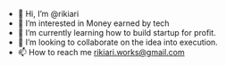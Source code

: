 - 👋 Hi, I’m @rikiari
- 👀 I’m interested in Money earned by tech
- 🌱 I’m currently learning how to build startup for profit.
- 💞️ I’m looking to collaborate on the idea into execution.
- 📫 How to reach me rikiari.works@gmail.com

<!---
rikiari/rikiari is a ✨ special ✨ repository because its `README.md` (this file) appears on your GitHub profile.
You can click the Preview link to take a look at your changes.
--->
